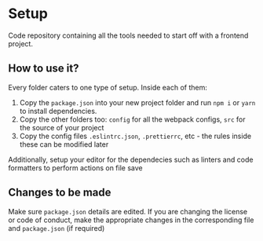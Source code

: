 # Setup 

Code repository containing all the tools needed to start off with a frontend project.

## How to use it?

Every folder caters to one type of setup. Inside each of them:
1. Copy the `package.json` into your new project folder and run `npm i` or `yarn` to install dependencies. 
2. Copy the other folders too: `config` for all the webpack configs, `src` for the source of your project
3. Copy the config files `.eslintrc.json`, `.prettierrc`, etc - the rules inside these can be modified later

Additionally, setup your editor for the dependecies such as linters and code formatters to perform actions on file save

## Changes to be made

Make sure `package.json` details are edited. If you are changing the license or code of conduct, make the appropriate changes in the corresponding file and `package.json` (if required)

